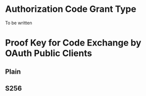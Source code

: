 Authorization Code Grant Type
=============================

To be written

# Proof Key for Code Exchange by OAuth Public Clients

## Plain

## S256
